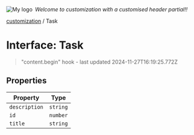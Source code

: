 <div style="display:flex; align-items:center;">
  <img alt="My logo" src="https://placehold.co/100x50" style="margin-right: .5em;" />
  <em>Welcome to customization with a customised header partial!!</em>
</div>

[customization](index.md) / Task

# Interface: Task

> "content.begin" hook - last updated 2024-11-27T16:19:25.772Z

## Properties

| Property | Type |
| ------ | ------ |
| `description` | `string` |
| `id` | `number` |
| `title` | `string` |
